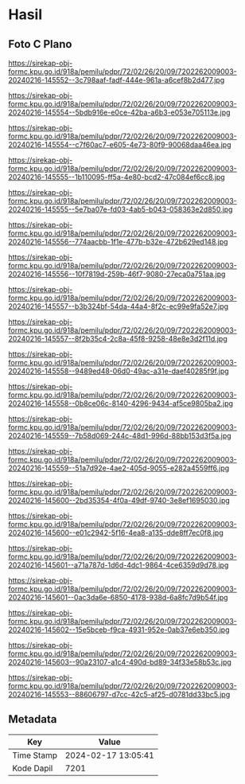 # Hasil

## Foto C Plano

https://sirekap-obj-formc.kpu.go.id/918a/pemilu/pdpr/72/02/26/20/09/7202262009003-20240216-145552--3c798aaf-fadf-444e-961a-a6cef8b2d477.jpg

https://sirekap-obj-formc.kpu.go.id/918a/pemilu/pdpr/72/02/26/20/09/7202262009003-20240216-145554--5bdb916e-e0ce-42ba-a6b3-e053e705113e.jpg

https://sirekap-obj-formc.kpu.go.id/918a/pemilu/pdpr/72/02/26/20/09/7202262009003-20240216-145554--c7f60ac7-e605-4e73-80f9-90068daa46ea.jpg

https://sirekap-obj-formc.kpu.go.id/918a/pemilu/pdpr/72/02/26/20/09/7202262009003-20240216-145555--1b110095-ff5a-4e80-bcd2-47c084ef6cc8.jpg

https://sirekap-obj-formc.kpu.go.id/918a/pemilu/pdpr/72/02/26/20/09/7202262009003-20240216-145555--5e7ba07e-fd03-4ab5-b043-058363e2d850.jpg

https://sirekap-obj-formc.kpu.go.id/918a/pemilu/pdpr/72/02/26/20/09/7202262009003-20240216-145556--774aacbb-1f1e-477b-b32e-472b629ed148.jpg

https://sirekap-obj-formc.kpu.go.id/918a/pemilu/pdpr/72/02/26/20/09/7202262009003-20240216-145556--10f7819d-259b-46f7-9080-27eca0a751aa.jpg

https://sirekap-obj-formc.kpu.go.id/918a/pemilu/pdpr/72/02/26/20/09/7202262009003-20240216-145557--b3b324bf-54da-44a4-8f2c-ec99e9fa52e7.jpg

https://sirekap-obj-formc.kpu.go.id/918a/pemilu/pdpr/72/02/26/20/09/7202262009003-20240216-145557--8f2b35c4-2c8a-45f8-9258-48e8e3d2f11d.jpg

https://sirekap-obj-formc.kpu.go.id/918a/pemilu/pdpr/72/02/26/20/09/7202262009003-20240216-145558--9489ed48-06d0-49ac-a31e-daef40285f9f.jpg

https://sirekap-obj-formc.kpu.go.id/918a/pemilu/pdpr/72/02/26/20/09/7202262009003-20240216-145558--0b8ce06c-8140-4296-9434-af5ce9805ba2.jpg

https://sirekap-obj-formc.kpu.go.id/918a/pemilu/pdpr/72/02/26/20/09/7202262009003-20240216-145559--7b58d069-244c-48d1-996d-88bb153d3f5a.jpg

https://sirekap-obj-formc.kpu.go.id/918a/pemilu/pdpr/72/02/26/20/09/7202262009003-20240216-145559--51a7d92e-4ae2-405d-9055-e282a4559ff6.jpg

https://sirekap-obj-formc.kpu.go.id/918a/pemilu/pdpr/72/02/26/20/09/7202262009003-20240216-145600--2bd35354-4f0a-49df-9740-3e8ef1695030.jpg

https://sirekap-obj-formc.kpu.go.id/918a/pemilu/pdpr/72/02/26/20/09/7202262009003-20240216-145600--e01c2942-5f16-4ea8-a135-dde8ff7ec0f8.jpg

https://sirekap-obj-formc.kpu.go.id/918a/pemilu/pdpr/72/02/26/20/09/7202262009003-20240216-145601--a71a787d-1d6d-4dc1-9864-4ce6359d9d78.jpg

https://sirekap-obj-formc.kpu.go.id/918a/pemilu/pdpr/72/02/26/20/09/7202262009003-20240216-145601--0ac3da6e-6850-4178-938d-6a8fc7d9b54f.jpg

https://sirekap-obj-formc.kpu.go.id/918a/pemilu/pdpr/72/02/26/20/09/7202262009003-20240216-145602--15e5bceb-f9ca-4931-952e-0ab37e6eb350.jpg

https://sirekap-obj-formc.kpu.go.id/918a/pemilu/pdpr/72/02/26/20/09/7202262009003-20240216-145603--90a23107-a1c4-490d-bd89-34f33e58b53c.jpg

https://sirekap-obj-formc.kpu.go.id/918a/pemilu/pdpr/72/02/26/20/09/7202262009003-20240216-145553--88606797-d7cc-42c5-af25-d0781dd33bc5.jpg


## Metadata

| Key        | Value               |
| ---------- | ------------------- |
| Time Stamp | 2024-02-17 13:05:41 |
| Kode Dapil | 7201                |



